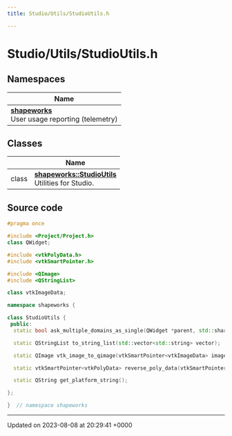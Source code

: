 ```yaml
---
title: Studio/Utils/StudioUtils.h

---
```


# Studio/Utils/StudioUtils.h



## Namespaces

| Name           |
| -------------- |
| **[shapeworks](../Namespaces/namespaceshapeworks.md)** <br>User usage reporting (telemetry)  |

## Classes

|                | Name           |
| -------------- | -------------- |
| class | **[shapeworks::StudioUtils](../Classes/classshapeworks_1_1StudioUtils.md)** <br>Utilities for Studio.  |




## Source code

```cpp
#pragma once

#include <Project/Project.h>
class QWidget;

#include <vtkPolyData.h>
#include <vtkSmartPointer.h>

#include <QImage>
#include <QStringList>

class vtkImageData;

namespace shapeworks {

class StudioUtils {
 public:
  static bool ask_multiple_domains_as_single(QWidget *parent, std::shared_ptr<Project> project);

  static QStringList to_string_list(std::vector<std::string> vector);

  static QImage vtk_image_to_qimage(vtkSmartPointer<vtkImageData> image_data);

  static vtkSmartPointer<vtkPolyData> reverse_poly_data(vtkSmartPointer<vtkPolyData> poly_data);

  static QString get_platform_string();

};

}  // namespace shapeworks
```


-------------------------------

Updated on 2023-08-08 at 20:29:41 +0000
